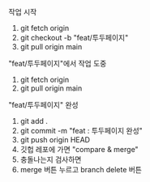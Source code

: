 작업 시작
1. git fetch origin
2. git checkout -b "feat/투두페이지"
3. git pull origin main


"feat/투두페이지"에서 작업 도중
1. git fetch origin
2. git pull origin main

"feat/투두페이지" 완성
1. git add .
2. git commit -m "feat : 투두페이지 완성"
3. git push origin HEAD
4. 깃헙 레포에 가면 "compare & merge"
5. 충돌나는지 검사하면
6. merge 버튼 누르고 branch delete 버튼

